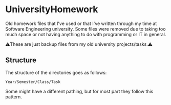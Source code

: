 # UniversityHomework
Old homework files that I've used or that I've written through my time at Software Engineering university. Some files were removed due to taking too much space or not having anything to do with programming or IT in general.

:warning:These are just backup files from my old university projects/tasks.:warning:

## Structure

The structure of the directories goes as follows:

```Year/Semester/Class/Task```

Some might have a different pathing, but for most part they follow this pattern.